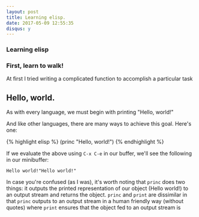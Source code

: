 ```yaml
---
layout: post
title: Learning elisp.
date: 2017-05-09 12:55:35
disqus: y
---
```


### Learning elisp



### First, learn to walk!

At first I tried writing a complicated function to accomplish a particular task 

## Hello, world.

As with every language, we must begin with printing "Hello, world!"

And like other languages, there are many ways to achieve this goal. Here's one:

{% highlight elisp %}
(princ "Hello, world!")
{% endhighlight %}

If we evaluate the above using `C-x C-e` in our buffer, we'll see the following in our minibuffer:

```
Hello world!"Hello world!"
```

In case you're confused (as I was), it's worth noting that `princ` does two things: it outputs the printed representation of our object (Hello world!) to an output stream and returns the object. `princ` and `print` are dissimilar in that `princ` outputs to an output stream in a human friendly way (without quotes) where `print` ensures that the object fed to an output stream is 
